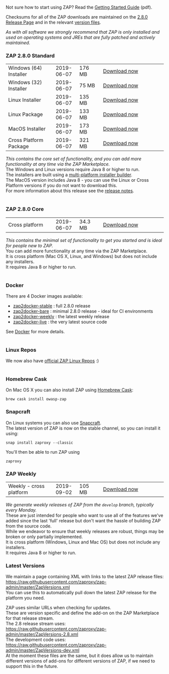 Not sure how to start using ZAP? Read the [Getting Started Guide](https://github.com/zaproxy/zaproxy/releases/download/v2.8.0/ZAPGettingStartedGuide-2.8.pdf) (pdf).

Checksums for all of the ZAP downloads are maintained on the [2.8.0 Release Page](https://github.com/zaproxy/zaproxy/releases/tag/v2.8.0) and in the relevant [version files](https://github.com/zaproxy/zaproxy/wiki/Downloads#latest-versions).

_As with all software we strongly recommend that ZAP is only installed and used on operating systems and JREs that are fully patched and actively maintained._

### ZAP 2.8.0 Standard

<table width='80%'>
<tr>
<td width='30%'>Windows (64) Installer</td><td width='15%'>2019-06-07</td><td width='15%'>176 MB</td><td><a href='https://github.com/zaproxy/zaproxy/releases/download/v2.8.0/ZAP_2_8_0_windows.exe'>Download now</a></td>
</tr>
<tr>
<td width='30%'>Windows (32) Installer</td><td width='15%'>2019-06-07</td><td width='15%'>75 MB</td><td><a href='https://github.com/zaproxy/zaproxy/releases/download/v2.8.0/ZAP_2_8_0_windows-x32.exe'>Download now</a></td>
</tr>
<tr>
<td width='30%'>Linux Installer</td><td width='15%'>2019-06-07</td><td width='15%'>135 MB</td><td><a href='https://github.com/zaproxy/zaproxy/releases/download/v2.8.0/ZAP_2_8_0_unix.sh'>Download now</a></td>
</tr>
<tr>
<td width='30%'>Linux Package</td><td width='15%'>2019-06-07</td><td width='15%'>133 MB</td><td><a href='https://github.com/zaproxy/zaproxy/releases/download/v2.8.0/ZAP_2.8.0_Linux.tar.gz'>Download now</a></td>
</tr>
<tr>
<td width='30%'>MacOS Installer</td><td width='15%'>2019-06-07</td><td width='15%'>173 MB</td><td><a href='https://github.com/zaproxy/zaproxy/releases/download/v2.8.0/ZAP_2.8.0.dmg'>Download now</a></td>
</tr>
<tr>
<td width='30%'>Cross Platform Package</td><td width='15%'>2019-06-07</td><td width='15%'>321 MB</td><td><a href='https://github.com/zaproxy/zaproxy/releases/download/v2.8.0/ZAP_2.8.0_Crossplatform.zip'>Download now</a></td>
</tr>

</table>

_This contains the core set of functionality, and you can add more functionality at any time via the ZAP Marketplace._<br>
The Windows and Linux versions require Java 8 or higher to run.<br>
The installers are built using a <a href='https://www.ej-technologies.com/products/install4j/overview.html'>multi-platform installer builder</a>.<br>
The MacOS version includes Java 8 - you can use the Linux or Cross Platform versions if you do not want to download this.<br>
For more information about this release see the <a href='https://github.com/zaproxy/zap-core-help/wiki/HelpReleases2_8_0'>release notes</a>.<br>
<br>
<h3>ZAP 2.8.0 Core</h3>

<table width='80%'>
<tr>
<td width='30%'>Cross platform</td><td width='15%'>2019-06-07</td><td width='15%'>34.3 MB</td><td><a href='https://github.com/zaproxy/zaproxy/releases/download/v2.8.0/ZAP_2.8.0_Core.zip'>Download now</a></td>
</tr>
</table>

<i>This contains the minimal set of functionality to get you started and is ideal for people new to ZAP.</i><br>
You can add more functionality at any time via the ZAP Marketplace.<br>
It is cross platform (Mac OS X, Linux, and Windows) but does not include any installers.<br>
It requires Java 8 or higher to run.<br>
<br>
<h3>Docker</h3>

There are 4 Docker images available:<br>
<ul>
<li><a href='https://registry.hub.docker.com/u/owasp/zap2docker-stable/'>zap2docker-stable</a> : full 2.8.0 release</li>
<li><a href='https://hub.docker.com/r/owasp/zap2docker-bare/'>zap2docker-bare</a> : minimal 2.8.0 release - ideal for CI environments</li>
<li><a href='https://registry.hub.docker.com/u/owasp/zap2docker-weekly/'>zap2docker-weekly</a> : the latest weekly release</li>
<li><a href='https://registry.hub.docker.com/u/owasp/zap2docker-live/'>zap2docker-live</a> : the very latest source code</li>
</ul>

See <a href='Docker'>Docker</a> for more details.<br>
<br>
<h3>Linux Repos</h3>
We now also have <a href='https://software.opensuse.org/download.html?project=home%3Acabelo&package=owasp-zap'>official ZAP Linux Repos</a> :)<br>
<br>
<h3>Homebrew Cask</h3>
On Mac OS X you can also install ZAP using <a href='https://brew.sh/'>Homebrew Cask</a>:<br>
<pre><code>brew cask install owasp-zap</code></pre>

<h3>Snapcraft</h3>
On Linux systems you can also use <a href="https://snapcraft.io/zaproxy">Snapcraft</a>.<br>
The latest version of ZAP is now on the stable channel, so you can install it using:<br>
<pre><code>snap install zaproxy --classic</code></pre>
You'll then be able to run ZAP using <pre><code>zaproxy</code></pre>

<a name="weekly"></a>
<h3>ZAP Weekly</h3>

<table width='80%'>
<tr>
<td width='30%'>Weekly - cross platform</td><td width='15%'>2019-09-02</td><td width='15%'>105 MB</td><td><a href='https://github.com/zaproxy/zaproxy/releases/download/w2019-09-02/ZAP_WEEKLY_D-2019-09-02.zip'>Download now</a></td>
</tr>
</table>

<i>We generate weekly releases of ZAP from the `develop` branch, typically every Monday.</i><br>
These are just intended for people who want to use all of the features we've added since the last 'full' release but don't want the hassle of building ZAP from the source code.<br>
While we endeavor to ensure that weekly releases are robust, things may be broken or only partially implemented.<br>
It is cross platform (Windows, Linux and Mac OS) but does not include any installers.<br>
It requires Java 8 or higher to run.<br>

<h3>Latest Versions</h3>

We maintain a page containing XML with links to the latest ZAP release files: https://raw.githubusercontent.com/zaproxy/zap-admin/master/ZapVersions.xml<br>
You can use this to automatically pull down the latest ZAP release for the platform you need.

ZAP uses similar URLs when checking for updates.<br>
These are version specific and define the add-on on the ZAP Marketplace for that release stream.<br>
The 2.8 release stream uses: https://raw.githubusercontent.com/zaproxy/zap-admin/master/ZapVersions-2.8.xml<br>
The development code uses: https://raw.githubusercontent.com/zaproxy/zap-admin/master/ZapVersions-dev.xml<br>
At the moment these files are the same, but it does allow us to maintain different versions of add-ons for different versions of ZAP, if we need to support this in the future.
